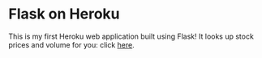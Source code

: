 # Flask on Heroku

This is my first Heroku web application built using Flask!
It looks up stock prices and volume for you: click [here](http://jrtdi.herokuapp.com).

